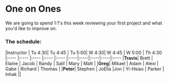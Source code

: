 # One on Ones

We are going to spend 1:1's this week reviewing your first project and what you'd like to improve on. 

### The schedule:

|Instructor | Tu 4:30| Tu 4:45 | Tu 5:00| W 4:30| W 4:45 | W 5:00 | Th 4:30
|:----    |:----  |:----  |:----  |:---- |:----|:----|:----|:----|:----
|__Travis__| Brett | Elaine | Jacob | Randy | Salil | Mary | Matt | 
|__Greg__| Mikael | Adam | Alexi | Gabe | Richard | Thomas |
|__Peter__| Stephen | JoElla |Jon | Yi-Hsiao | Parker | Inhak ||

